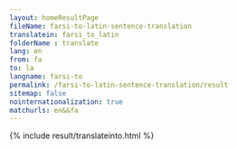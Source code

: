 ```yaml
---
layout: homeResultPage
fileName: farsi-to-latin-sentence-translation
translatein: farsi_to_latin
folderName : translate
lang: en
from: fa
to: la
langname: farsi-to
permalink: /farsi-to-latin-sentence-translation/result
sitemap: false
nointernationalization: true
matchurls: en&&fa
---
```

{% include result/translateinto.html %}

<script src="/js/result/translation.js" data-foldername="{{page.folderName}}" data-lang="{{page.lang}}"></script>
